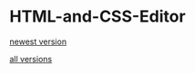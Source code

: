 # HTML-and-CSS-Editor
[newest version](https://https://di0ik.github.io/HTML-and-CSS-Editor/versions/v2/index.html)



[all versions](https://di0ik.github.io/HTML-and-CSS-Editor)
